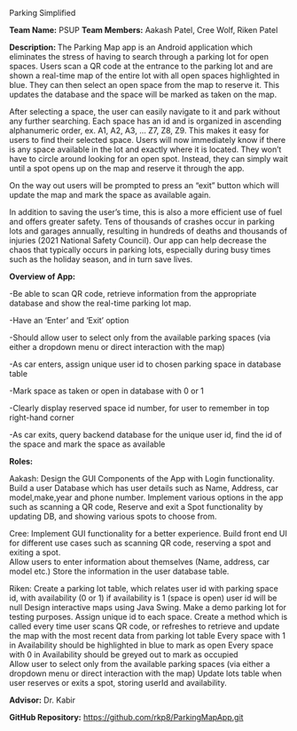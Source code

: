 Parking Simplified

<b>Team Name:</b> 
PSUP
<b>Team Members:</b>
Aakash Patel, Cree Wolf, Riken Patel

<b>Description: </b>
The Parking Map app is an Android application which eliminates the stress of having to search through a parking lot for open spaces. Users scan a QR code at the entrance to the parking lot and are shown a real-time map of the entire lot with all open spaces highlighted in blue. They can then select an open space from the map to reserve it. This updates the database and the space will be marked as taken on the map. 

After selecting a space, the user can easily navigate to it and park without any further searching. Each space has an id and is organized in ascending alphanumeric order, ex. A1, A2, A3, ... Z7, Z8, Z9. This makes it easy for users to find their selected space. Users will now immediately know if there is any space available in the lot and exactly where it is located. They won’t have to circle around looking for an open spot. Instead, they can simply wait until a spot opens up on the map and reserve it through the app. 

On the way out users will be prompted to press an “exit” button which will update the map and mark the space as available again.

In addition to saving the user’s time, this is also a more efficient use of fuel and offers greater safety. Tens of thousands of crashes occur in parking lots and garages annually, resulting in hundreds of deaths and thousands of injuries (2021 National Safety Council). Our app can help decrease the chaos that typically occurs in parking lots, especially during busy times such as the holiday season, and in turn save lives.

<b>Overview of App:</b>

-Be able to scan QR code, retrieve information from the appropriate database and show the real-time parking lot map.

-Have an ‘Enter’ and ‘Exit’ option 

-Should allow user to select only from the available parking spaces (via either a dropdown menu or direct interaction with the map)

-As car enters, assign unique user id to chosen parking space in database table 

-Mark space as taken or open in database with 0 or 1 

-Clearly display reserved space id number, for user to remember in top right-hand corner

 -As car exits, query backend database for the unique user id, find the id of the space and mark the space as available

<b>Roles:</b>

Aakash:
Design the GUI Components of the App with Login functionality.
Build a user Database which has user details such as Name, Address, car model,make,year and phone number.
Implement various options in the app such as scanning a QR code, Reserve and exit a Spot functionality by updating DB, and showing various spots to choose from.

Cree:
Implement GUI functionality for a better experience.
Build front end UI for different use cases such as scanning QR code, reserving a spot and exiting a spot.  
Allow users to enter information about themselves (Name, address, car model etc.) Store the information in the user database table. 

Riken:
Create a parking lot table, which relates user id with parking space id, with availability (0 or 1) if availability is 1 (space is open) user id will be null
Design interactive maps using Java Swing. Make a demo parking lot for testing purposes. Assign unique id to each space.
Create a method which is called every time user scans QR code, or refreshes to retrieve and update the map with the most recent data from parking lot table
Every space with 1 in Availability should be highlighted in blue to mark as open
Every space with 0 in Availability should be greyed out to mark as occupied  
Allow user to select only from the available parking spaces (via either a dropdown menu or direct interaction with the map)
Update lots table when user reserves or exits a spot, storing userId and availability.

<b>Advisor:</b> Dr. Kabir

<b>GitHub Repository:</b> https://github.com/rkp8/ParkingMapApp.git
